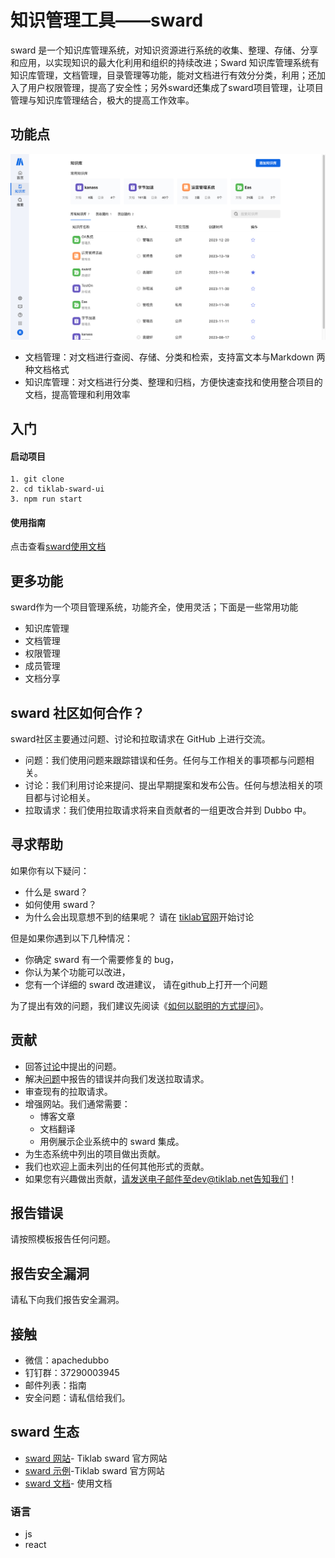 
# 知识管理工具——sward
sward 是一个知识库管理系统，对知识资源进行系统的收集、整理、存储、分享和应用，以实现知识的最大化利用和组织的持续改进；Sward 知识库管理系统有知识库管理，文档管理，目录管理等功能，能对文档进行有效分分类，利用；还加入了用户权限管理，提高了安全性；另外sward还集成了sward项目管理，让项目管理与知识库管理结合，极大的提高工作效率。

## 功能点
![alt text](./src/assets/images/sward-home.png)
* 文档管理：对文档进行查阅、存储、分类和检索，支持富文本与Markdown 两种文档格式
* 知识库管理：对文档进行分类、整理和归档，方便快速查找和使用整合项目的文档，提高管理和利用效率

## 入门

#### 启动项目
```
1. git clone 
2. cd tiklab-sward-ui
3. npm run start
```


#### 使用指南
点击查看[sward使用文档](https://doc.tiklab.net/document/236bfef29a50)

## 更多功能
sward作为一个项目管理系统，功能齐全，使用灵活；下面是一些常用功能
* 知识库管理
* 文档管理
* 权限管理
* 成员管理
* 文档分享

## sward 社区如何合作？
sward社区主要通过问题、讨论和拉取请求在 GitHub 上进行交流。
* 问题：我们使用问题来跟踪错误和任务。任何与工作相关的事项都与问题相关。
* 讨论：我们利用讨论来提问、提出早期提案和发布公告。任何与想法相关的项目都与讨论相关。
* 拉取请求：我们使用拉取请求将来自贡献者的一组更改合并到 Dubbo 中。

## 寻求帮助
如果你有以下疑问：
* 什么是 sward？
* 如何使用 sward？
* 为什么会出现意想不到的结果呢？
请在 [tiklab官网](https://community.tiklab.net/blog)开始讨论

但是如果你遇到以下几种情况：
* 你确定 sward 有一个需要修复的 bug，
* 你认为某个功能可以改进，
* 您有一个详细的 sward 改进建议，
请在github上打开一个问题

为了提出有效的问题，我们建议先阅读《[如何以聪明的方式提问](https://github.com/selfteaching/How-To-Ask-Questions-The-Smart-Way/blob/master/How-To-Ask-Questions-The-Smart-Way.md)》。

## 贡献
* 回答[讨论]()中提出的问题。
* 解决[问题]()中报告的错误并向我们发送拉取请求。
* 审查现有的拉取请求。
* 增强网站。我们通常需要：
    * 博客文章
    * 文档翻译
    * 用例展示企业系统中的 sward 集成。
* 为生态系统中列出的项目做出贡献。
* 我们也欢迎上面未列出的任何其他形式的贡献。
* 如果您有兴趣做出贡献，请发送电子邮件至dev@tiklab.net告知我们！

## 报告错误
请按照模板报告任何问题。

## 报告安全漏洞
请私下向我们报告安全漏洞。

## 接触
* 微信：apachedubbo
* 钉钉群：37290003945
* 邮件列表：指南
* 安全问题：请私信给我们。

## sward 生态
* [sward 网站](https://tiklab.net)- Tiklab sward 官方网站
* [sward 示例](https://demo.tiklab.net/sward)-Tiklab sward 官方网站
* [sward 文档](https://doc.tiklab.net/document/8d0d0cc33ccb)- 使用文档

 ### 语言
 * js
 * react




